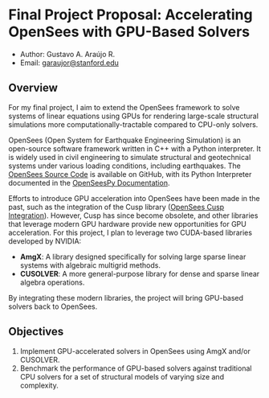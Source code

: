 # Final Project Proposal: Accelerating OpenSees with GPU-Based Solvers
- Author: Gustavo A. Araújo R.
- Email: garaujor@stanford.edu

## Overview
For my final project, I aim to extend the OpenSees framework to solve systems of linear equations using GPUs for rendering large-scale structural simulations more computationally-tractable compared to CPU-only solvers.

OpenSees (Open System for Earthquake Engineering Simulation) is an open-source software framework written in C++ with a Python interpreter. It is widely used in civil engineering to simulate structural and geotechnical systems under various loading conditions, including earthquakes. The [OpenSees Source Code](https://github.com/OpenSees/OpenSees) is available on GitHub, with its Python Interpreter documented in the [OpenSeesPy Documentation](https://openseespydoc.readthedocs.io/en/latest/).

Efforts to introduce GPU acceleration into OpenSees have been made in the past, such as the integration of the Cusp library ([OpenSees Cusp Integration](https://opensees.berkeley.edu/wiki/index.php/Cusp)). However, Cusp has since become obsolete, and other libraries that leverage modern GPU hardware provide new opportunities for GPU acceleration. For this project, I plan to leverage two CUDA-based libraries developed by NVIDIA:
- **AmgX**: A library designed specifically for solving large sparse linear systems with algebraic multigrid methods.
- **CUSOLVER**: A more general-purpose library for dense and sparse linear algebra operations.

By integrating these modern libraries, the project will bring GPU-based solvers back to OpenSees.

## Objectives
1. Implement GPU-accelerated solvers in OpenSees using AmgX and/or CUSOLVER.
2. Benchmark the performance of GPU-based solvers against traditional CPU solvers for a set of structural models of varying size and complexity.